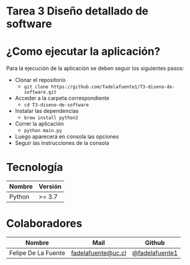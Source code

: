 # Tarea 3 Diseño detallado de software

# ¿Como ejecutar la aplicación?

Para la ejecución de la aplicación se deben seguir los siguientes pasos:
- Clonar el repositorio
  - `git clone https://github.com/fadelafuente1/T3-diseno-de-software.git`
- Acceder a la carpeta correspondiente
  - `cd T3-diseno-de-software`
- Instalar las dependencias
  - `brew install python3`
- Correr la aplicación
  - `python main.py`
- Luego aparecerá en consola las opciones
- Seguir las instrucciones de la consola

# Tecnología

| Nombre | Versión |
| ------ | ------- |
| Python | >= 3.7 |

# Colaboradores 

| Nombre | Mail | Github |
| ------ | ---- | ------ |
| Felipe De La Fuente  | fadelafuente@uc.cl  | [@fadelafuente1](https://github.com/fadelafuente1)
